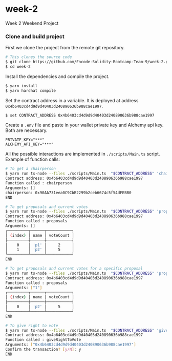 # week-2
Week 2 Weekend Project

### Clone and build project

First we clone the project from the remote git repository.
```bash
# This clones the source code
$ git clone https://github.com/Encode-Solidity-Bootcamp-Team-9/week-2.git
$ cd week-2
```

Install the dependencies and compile the project.
```bash
$ yarn install
$ yarn hardhat compile
```

Set the contract address in a variable. It is deployed at address `0x4b6403cd4d9d9d40403d240890636b988cae1997`.
```bash
$ set CONTRACT_ADDRESS 0x4b6403cd4d9d9d40403d240890636b988cae1997
```

Create a `.env` file and paste in your wallet private key and Alchemy api key. Both are necessary.
```
PRIVATE_KEY="***"
ALCHEMY_API_KEY="***"
```

All the possible interactions are implemented in `./scripts/Main.ts` script. Example of function calls:

```bash
# To get a chairperson
$ yarn run ts-node --files ./scripts/Main.ts  "$CONTRACT_ADDRESS" 'chairperson'
Contract address: 0x4b6403cd4d9d9d40403d240890636b988cae1997
Function called : chairperson
Arguments: []
chairperson: 0x90AA731eea0C9CbB2299b2ceb6674c5f54dFEBB0
END
```

```bash
# To get proposals and current votes
$ yarn run ts-node --files ./scripts/Main.ts  "$CONTRACT_ADDRESS" 'proposals'
Contract address: 0x4b6403cd4d9d9d40403d240890636b988cae1997
Function called : proposals
Arguments: []
┌─────────┬──────┬───────────┐
│ (index) │ name │ voteCount │
├─────────┼──────┼───────────┤
│    0    │ 'p1' │     2     │
│    1    │ 'p2' │     5     │
└─────────┴──────┴───────────┘
END
```

```bash
# To get proposals and current votes for a specific proposal
$ yarn run ts-node --files ./scripts/Main.ts  "$CONTRACT_ADDRESS" 'proposals' 1
Contract address: 0x4b6403cd4d9d9d40403d240890636b988cae1997
Function called : proposals
Arguments: ["1"]
┌─────────┬──────┬───────────┐
│ (index) │ name │ voteCount │
├─────────┼──────┼───────────┤
│    0    │ 'p2' │     5     │
└─────────┴──────┴───────────┘
END
```


```bash
# To give right to vote
$ yarn run ts-node --files ./scripts/Main.ts  "$CONTRACT_ADDRESS" 'giveRightToVote' 0x4b6403cd4d9d9d40403d240890636b988cae1997
Contract address: 0x4b6403cd4d9d9d40403d240890636b988cae1997
Function called : giveRightToVote
Arguments: ["0x4b6403cd4d9d9d40403d240890636b988cae1997"]
Confirm the transaction? [y/N]: y
END
```
